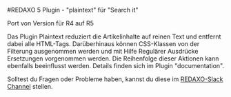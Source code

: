 #REDAXO 5 Plugin - "plaintext" für "Search it"


Port von Version für R4 auf R5

Das Plugin Plaintext reduziert die Artikelinhalte auf reinen Text und entfernt dabei alle HTML-Tags.
Darüberhinaus können CSS-Klassen von der Filterung ausgenommen werden und mit Hilfe Regulärer Ausdrücke Ersetzungen vorgenommen werden. Die Reihenfolge dieser Aktionen kann ebenfalls beeinflusst werden. Details finden sich im Plugin "documentation".

Solltest du Fragen oder Probleme haben, kannst du diese im [REDAXO-Slack Channel](https://friendsofredaxo.slack.com/) stellen.
